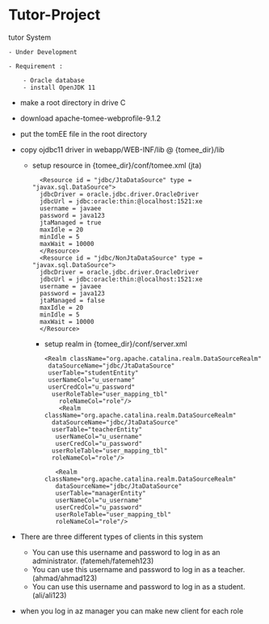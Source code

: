 # Tutor-Project
tutor System

    - Under Development

    - Requirement :
        
        - Oracle database
        - install OpenJDK 11

- make a root directory in drive C
- download apache-tomee-webprofile-9.1.2 
- put the tomEE file in the root directory
- copy ojdbc11 driver in webapp/WEB-INF/lib @ {tomee_dir}/lib

  - setup resource in {tomee_dir}/conf/tomee.xml (jta)

          <Resource id = "jdbc/JtaDataSource" type = "javax.sql.DataSource">
          jdbcDriver = oracle.jdbc.driver.OracleDriver
          jdbcUrl = jdbc:oracle:thin:@localhost:1521:xe
          username = javaee
          password = java123
          jtaManaged = true
          maxIdle = 20
          minIdle = 5
          maxWait = 10000
          </Resource>
          <Resource id = "jdbc/NonJtaDataSource" type = "javax.sql.DataSource">
          jdbcDriver = oracle.jdbc.driver.OracleDriver
          jdbcUrl = jdbc:oracle:thin:@localhost:1521:xe
          username = javaee
          password = java123
          jtaManaged = false
          maxIdle = 20
          minIdle = 5
          maxWait = 10000
          </Resource>
    - setup realm in {tomee_dir}/conf/server.xml

          <Realm className="org.apache.catalina.realm.DataSourceRealm"
           dataSourceName="jdbc/JtaDataSource"
           userTable="studentEntity"
           userNameCol="u_username"
           userCredCol="u_password"
            userRoleTable="user_mapping_tbl"
              roleNameCol="role"/>
              <Realm className="org.apache.catalina.realm.DataSourceRealm"
            dataSourceName="jdbc/JtaDataSource"
            userTable="teacherEntity"
             userNameCol="u_username"
             userCredCol="u_password"
            userRoleTable="user_mapping_tbl"
            roleNameCol="role"/>

             <Realm className="org.apache.catalina.realm.DataSourceRealm"
             dataSourceName="jdbc/JtaDataSource"
             userTable="managerEntity"
             userNameCol="u_username"
             userCredCol="u_password"
             userRoleTable="user_mapping_tbl"
             roleNameCol="role"/>  

- There are three different types of clients in this system
  - You can use this username and password to log in as an administrator. (fatemeh/fatemeh123)
  - You can use this username and password to log in as a teacher. (ahmad/ahmad123)
  - You can use this username and password to log in as a student. (ali/ali123)

- when you log in az manager you can make new client for each role
